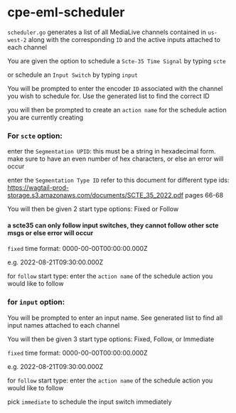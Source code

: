 # cpe-eml-scheduler

`scheduler.go` generates a list of all MediaLive channels contained in `us-west-2` along with the corresponding `ID` and the active inputs attached to each channel

You are given the option to schedule a `Scte-35 Time Signal` by typing `scte`

or schedule an `Input Switch` by typing `input`


You will be prompted to enter the encoder `ID` associated with the channel you wish to schedule for. Use the generated list to find the correct ID

you will then be prompted to create an `action name` for the schedule action you are currently creating

### For `scte` option: ###

enter the `Segmentation UPID`: this must be a string in hexadecimal form. make sure to have an even number of hex characters, or else an error will occur

enter the `Segmentation Type ID` refer to this document for different type ids: https://wagtail-prod-storage.s3.amazonaws.com/documents/SCTE_35_2022.pdf pages 66-68

You will then be given 2 start type options: Fixed or Follow

#### a scte35 can only follow input switches, they cannot follow other scte msgs or else error will occur ####

`fixed` time format: 0000-00-00T00:00:00.000Z 

e.g. 2022-08-21T09:30:00.000Z

for `follow` start type: enter the `action name` of the schedule action you would like to follow

### for `input` option: ###

You will be prompted to enter an input name. See generated list to find all input names attached to each channel

You will then be given 3 start type options: Fixed, Follow, or Immediate

`fixed` time format: 0000-00-00T00:00:00.000Z 

e.g. 2022-08-21T09:30:00.000Z

for `follow` start type: enter the `action name` of the schedule action you would like to follow

pick `immediate` to schedule the input switch immediately

